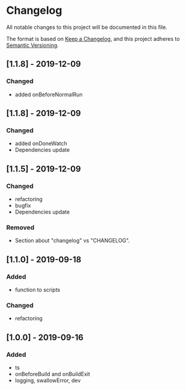 # Changelog
All notable changes to this project will be documented in this file.

The format is based on [Keep a Changelog](https://keepachangelog.com/en/1.0.0/),
and this project adheres to [Semantic Versioning](https://semver.org/spec/v2.0.0.html).

## [1.1.8] - 2019-12-09

### Changed
- added onBeforeNormalRun

## [1.1.8] - 2019-12-09

### Changed
- added onDoneWatch
- Dependencies update

## [1.1.5] - 2019-12-09

### Changed
- refactoring
- bugfix
- Dependencies update

### Removed
- Section about "changelog" vs "CHANGELOG".

## [1.1.0] - 2019-09-18
### Added
- function to scripts
### Changed
- refactoring

## [1.0.0] - 2019-09-16
### Added
- ts
- onBeforeBuild and onBuildExit
- logging, swallowError, dev







